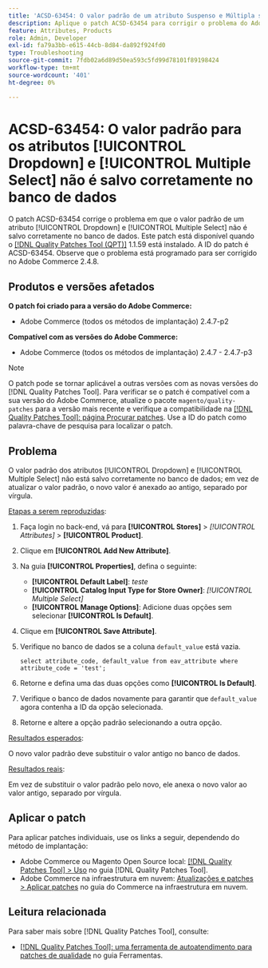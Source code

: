 ```yaml
---
title: 'ACSD-63454: O valor padrão de um atributo Suspenso e Múltipla seleção não é salvo corretamente no banco de dados'
description: Aplique o patch ACSD-63454 para corrigir o problema do Adobe Commerce em que o valor padrão de um atributo Suspenso e de Seleção Múltipla não é salvo corretamente no banco de dados.
feature: Attributes, Products
role: Admin, Developer
exl-id: fa79a3bb-e615-44cb-8d84-da892f924fd0
type: Troubleshooting
source-git-commit: 7fdb02a6d89d50ea593c5fd99d78101f89198424
workflow-type: tm+mt
source-wordcount: '401'
ht-degree: 0%

---
```


# ACSD-63454: O valor padrão para os atributos [!UICONTROL Dropdown] e [!UICONTROL Multiple Select] não é salvo corretamente no banco de dados

O patch ACSD-63454 corrige o problema em que o valor padrão de um atributo [!UICONTROL Dropdown] e [!UICONTROL Multiple Select] não é salvo corretamente no banco de dados. Este patch está disponível quando o [[!DNL Quality Patches Tool (QPT)]](/help/tools/quality-patches-tool/quality-patches-tool-to-self-serve-quality-patches.md) 1.1.59 está instalado. A ID do patch é ACSD-63454. Observe que o problema está programado para ser corrigido no Adobe Commerce 2.4.8.

## Produtos e versões afetados

**O patch foi criado para a versão do Adobe Commerce:**

* Adobe Commerce (todos os métodos de implantação) 2.4.7-p2

**Compatível com as versões do Adobe Commerce:**

* Adobe Commerce (todos os métodos de implantação) 2.4.7 - 2.4.7-p3

>[!NOTE]
>
>O patch pode se tornar aplicável a outras versões com as novas versões do [!DNL Quality Patches Tool]. Para verificar se o patch é compatível com a sua versão do Adobe Commerce, atualize o pacote `magento/quality-patches` para a versão mais recente e verifique a compatibilidade na [[!DNL Quality Patches Tool]: página Procurar patches](https://experienceleague.adobe.com/tools/commerce-quality-patches/index.html?lang=pt-BR). Use a ID do patch como palavra-chave de pesquisa para localizar o patch.

## Problema

O valor padrão dos atributos [!UICONTROL Dropdown] e [!UICONTROL Multiple Select] não está salvo corretamente no banco de dados; em vez de atualizar o valor padrão, o novo valor é anexado ao antigo, separado por vírgula.

<u>Etapas a serem reproduzidas</u>:

1. Faça login no back-end, vá para **[!UICONTROL Stores]** > *[!UICONTROL Attributes]* > **[!UICONTROL Product]**.
1. Clique em **[!UICONTROL Add New Attribute]**.
1. Na guia **[!UICONTROL Properties]**, defina o seguinte:
   * **[!UICONTROL Default Label]**: *teste*
   * **[!UICONTROL Catalog Input Type for Store Owner]**: *[!UICONTROL Multiple Select]*
   * **[!UICONTROL Manage Options]**: Adicione duas opções sem selecionar **[!UICONTROL Is Default]**.
1. Clique em **[!UICONTROL Save Attribute]**.
1. Verifique no banco de dados se a coluna `default_value` está vazia.

   `select attribute_code, default_value from eav_attribute where attribute_code = 'test';`

1. Retorne e defina uma das duas opções como **[!UICONTROL Is Default]**.
1. Verifique o banco de dados novamente para garantir que `default_value` agora contenha a ID da opção selecionada.
1. Retorne e altere a opção padrão selecionando a outra opção.

<u>Resultados esperados</u>:

O novo valor padrão deve substituir o valor antigo no banco de dados.

<u>Resultados reais</u>:

Em vez de substituir o valor padrão pelo novo, ele anexa o novo valor ao valor antigo, separado por vírgula.

## Aplicar o patch

Para aplicar patches individuais, use os links a seguir, dependendo do método de implantação:

* Adobe Commerce ou Magento Open Source local: [[!DNL Quality Patches Tool] > Uso](/help/tools/quality-patches-tool/usage.md) no guia [!DNL Quality Patches Tool].
* Adobe Commerce na infraestrutura em nuvem: [Atualizações e patches > Aplicar patches](https://experienceleague.adobe.com/docs/commerce-cloud-service/user-guide/develop/upgrade/apply-patches.html?lang=pt-BR) no guia do Commerce na infraestrutura em nuvem.

## Leitura relacionada

Para saber mais sobre [!DNL Quality Patches Tool], consulte:

* [[!DNL Quality Patches Tool]: uma ferramenta de autoatendimento para patches de qualidade](/help/tools/quality-patches-tool/quality-patches-tool-to-self-serve-quality-patches.md) no guia Ferramentas.
